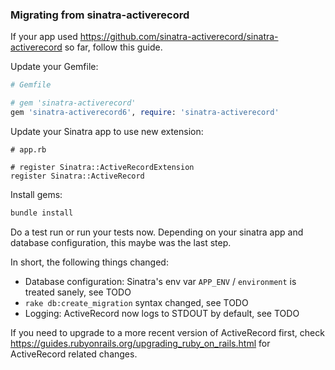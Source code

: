 ### Migrating from sinatra-activerecord

If your app used https://github.com/sinatra-activerecord/sinatra-activerecord so far, follow this guide.

Update your Gemfile:

```ruby
# Gemfile

# gem 'sinatra-activerecord'
gem 'sinatra-activerecord6', require: 'sinatra-activerecord'
```

Update your Sinatra app to use new extension:

```
# app.rb

# register Sinatra::ActiveRecordExtension
register Sinatra::ActiveRecord

```

Install gems:

```sh
bundle install
```

Do a test run or run your tests now. Depending on your sinatra app and database configuration, this maybe was the last step.

In short, the following things changed:
- Database configuration: Sinatra's env var `APP_ENV` / `environment` is treated sanely, see TODO
- `rake db:create_migration` syntax changed, see TODO
- Logging: ActiveRecord now logs to STDOUT by default, see TODO

If you need to upgrade to a more recent version of ActiveRecord first, check https://guides.rubyonrails.org/upgrading_ruby_on_rails.html for ActiveRecord related changes.

